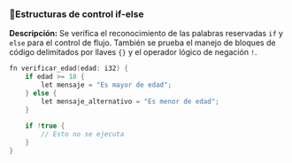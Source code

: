###  📌Estructuras de control if-else

**Descripción:**  Se verifica el reconocimiento de las palabras
reservadas `if` y `else` para el control de flujo. También se prueba
el manejo de bloques de código delimitados por llaves `{}` y el 
operador lógico de negación `!`.

``` c++
fn verificar_edad(edad: i32) {
    if edad >= 18 {
        let mensaje = "Es mayor de edad";
    } else {
        let mensaje_alternativo = "Es menor de edad";
    }
    
    if !true {
        // Esto no se ejecuta
    }
}
``` 